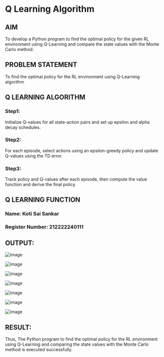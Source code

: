 # Q Learning Algorithm


## AIM
To develop a Python program to find the optimal policy for the given RL environment using Q-Learning and compare the state values with the Monte Carlo method.

## PROBLEM STATEMENT
To find the optimal policy for the RL environment using Q-Learning algorithm

## Q LEARNING ALGORITHM
### Step1:
Initialize Q-values for all state-action pairs and set up epsilon and alpha decay schedules.

### Step2:
For each episode, select actions using an epsilon-greedy policy and update Q-values using the TD error.

### Step3:
Track policy and Q-values after each episode, then compute the value function and derive the final policy.

## Q LEARNING FUNCTION
### Name: Koti Sai Sankar  
### Register Number: 212222240111




## OUTPUT:

![image](https://github.com/user-attachments/assets/58ba17ce-f561-4a9d-a32b-f23f0a51c570)



![image](https://github.com/user-attachments/assets/d30f8ef4-cfc6-4f97-b030-96f84c4174a6)



![image](https://github.com/user-attachments/assets/a39c3e30-8f0f-425e-b28b-9b3eb20b7444)



![image](https://github.com/user-attachments/assets/14b2a9b3-b48d-46fd-8311-e0780239a399)



![image](https://github.com/user-attachments/assets/680524f7-5dcf-48d6-9459-cf3ccd67e6ac)



![image](https://github.com/user-attachments/assets/3be0a68a-6365-4666-bd90-9d18a23fe7bc)



![image](https://github.com/user-attachments/assets/16a324f3-c47d-4945-ab5e-53cc3e81170b)




## RESULT:

Thus, The Python program to find the optimal policy for the RL environment using Q-Learning and comparing the state values with the Monte Carlo method is executed successfully.

